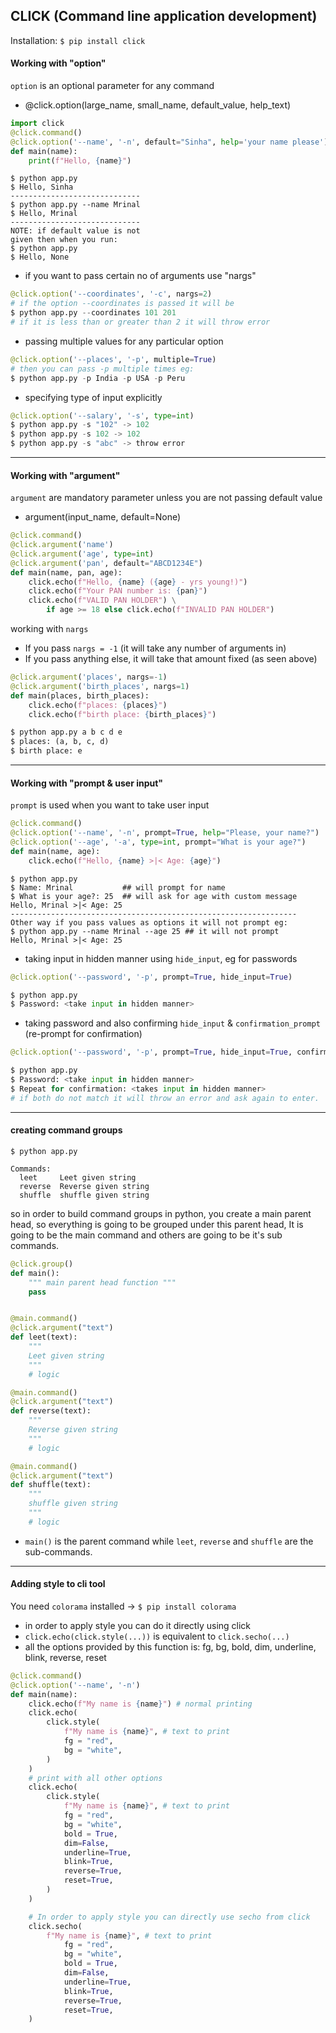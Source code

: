 ## CLICK (Command line application development)

Installation: `$ pip install click`

#### Working with "option"
`option` is an optional parameter for any command
- @click.option(large_name, small_name, default_value, help_text)
```python
import click
@click.command()
@click.option('--name', '-n', default="Sinha", help='your name please')
def main(name):
    print(f"Hello, {name}")
```
```shell
$ python app.py
$ Hello, Sinha
-----------------------------
$ python app.py --name Mrinal
$ Hello, Mrinal
-----------------------------
NOTE: if default value is not
given then when you run:
$ python app.py
$ Hello, None
```
- if you want to pass certain no of arguments use "nargs"
```python
@click.option('--coordinates', '-c', nargs=2)
# if the option --coordinates is passed it will be
$ python app.py --coordinates 101 201
# if it is less than or greater than 2 it will throw error
```
- passing multiple values for any particular option
```python
@click.option('--places', '-p', multiple=True)
# then you can pass -p multiple times eg:
$ python app.py -p India -p USA -p Peru
```
- specifying type of input explicitly
```python
@click.option('--salary', '-s', type=int)
$ python app.py -s "102" -> 102
$ python app.py -s 102 -> 102
$ python app.py -s "abc" -> throw error
```
----------------------------------------------------
#### Working with "argument"
`argument` are mandatory parameter unless you are not passing default value
- argument(input_name, default=None)
```python
@click.command()
@click.argument('name')
@click.argument('age', type=int)
@click.argument('pan', default="ABCD1234E")
def main(name, pan, age):
    click.echo(f"Hello, {name} ({age} - yrs young!)")
    click.echo(f"Your PAN number is: {pan}")
    click.echo(f"VALID PAN HOLDER") \
        if age >= 18 else click.echo(f"INVALID PAN HOLDER")
```
working with `nargs`
- If you pass `nargs = -1` (it will take any number of arguments in)
- If you pass anything else, it will take that amount fixed (as seen above)
```python
@click.argument('places', nargs=-1)
@click.argument('birth_places', nargs=1)
def main(places, birth_places):
    click.echo(f"places: {places}")
    click.echo(f"birth place: {birth_places}")

$ python app.py a b c d e
$ places: (a, b, c, d)
$ birth place: e
```
------------------------
#### Working with "prompt & user input"
`prompt` is used when you want to take user input
```python
@click.command()
@click.option('--name', '-n', prompt=True, help="Please, your name?")
@click.option('--age', '-a', type=int, prompt="What is your age?")
def main(name, age):
    click.echo(f"Hello, {name} >|< Age: {age}")
```
```shell
$ python app.py
$ Name: Mrinal           ## will prompt for name
$ What is your age?: 25  ## will ask for age with custom message
Hello, Mrinal >|< Age: 25
----------------------------------------------------------------
Other way if you pass values as options it will not prompt eg:
$ python app.py --name Mrinal --age 25 ## it will not prompt
Hello, Mrinal >|< Age: 25
```
- taking input in hidden manner using `hide_input`, eg for passwords
```python
@click.option('--password', '-p', prompt=True, hide_input=True)

$ python app.py
$ Password: <take input in hidden manner>
```
- taking password and also confirming `hide_input` & `confirmation_prompt` (re-prompt for confirmation)
```python
@click.option('--password', '-p', prompt=True, hide_input=True, confirmation_prompt=True)

$ python app.py
$ Password: <take input in hidden manner>
$ Repeat for confirmation: <takes input in hidden manner>
# if both do not match it will throw an error and ask again to enter.
```

---------------------------------------------------------------
#### creating command groups
```shell
$ python app.py

Commands:
  leet     Leet given string
  reverse  Reverse given string
  shuffle  shuffle given string
```
so in order to build command groups in python, you create a main
parent head, so everything is going to be grouped under this
parent head, It is going to be the main command and others are
going to be it's sub commands.

```python
@click.group()
def main():
    """ main parent head function """
    pass


@main.command()
@click.argument("text")
def leet(text):
    """
    Leet given string
    """
    # logic

@main.command()
@click.argument("text")
def reverse(text):
    """
    Reverse given string
    """
    # logic

@main.command()
@click.argument("text")
def shuffle(text):
    """
    shuffle given string
    """
    # logic
```
- `main()` is the parent command while `leet`, `reverse` and `shuffle` are the sub-commands.
---------------------------------

#### Adding style to cli tool

You need `colorama` installed -> `$ pip install colorama`
- in order to apply style you can do it directly using click
- `click.echo(click.style(...))` is equivalent to `click.secho(...)`
- all the options provided by this function is: fg, bg, bold, dim, underline, blink, reverse, reset
```python
@click.command()
@click.option('--name', '-n')
def main(name):
    click.echo(f"My name is {name}") # normal printing
    click.echo(
        click.style(
            f"My name is {name}", # text to print
            fg = "red",
            bg = "white",
        )
    )
    # print with all other options
    click.echo(
        click.style(
            f"My name is {name}", # text to print
            fg = "red",
            bg = "white",
            bold = True,
            dim=False,
            underline=True,
            blink=True,
            reverse=True,
            reset=True,
        )
    )

    # In order to apply style you can directly use secho from click
    click.secho(
        f"My name is {name}", # text to print
            fg = "red",
            bg = "white",
            bold = True,
            dim=False,
            underline=True,
            blink=True,
            reverse=True,
            reset=True,
    )
```
